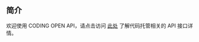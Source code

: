 ## 简介

欢迎使用 CODING OPEN API，请点击访问 [此处](https://help.coding.net/openapi#51b8bc1de05105ae4271486b884232e2) 了解代码托管相关的 API 接口详情。


<!-- 如有可能，请直接将 API 文档重定向至 https://help.coding.net/openapi#51b8bc1de05105ae4271486b884232e2 -->
